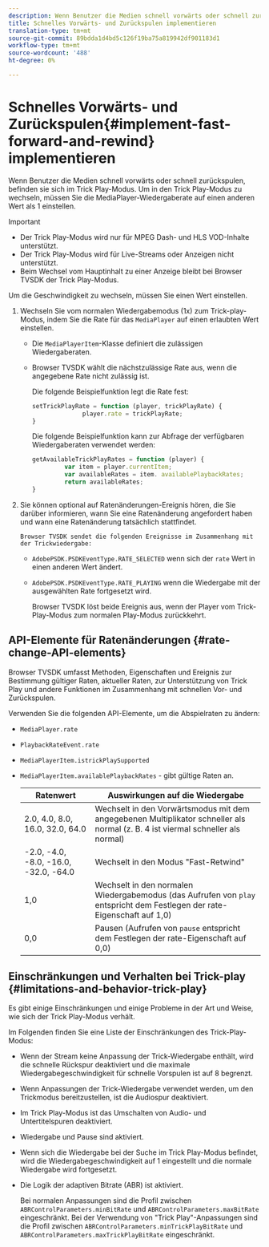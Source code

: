 ```yaml
---
description: Wenn Benutzer die Medien schnell vorwärts oder schnell zurückspulen, befinden sie sich im Trick Play-Modus. Um in den Trick Play-Modus zu wechseln, müssen Sie die MediaPlayer-Wiedergaberate auf einen anderen Wert als 1 einstellen.
title: Schnelles Vorwärts- und Zurückspulen implementieren
translation-type: tm+mt
source-git-commit: 89bdda1d4bd5c126f19ba75a819942df901183d1
workflow-type: tm+mt
source-wordcount: '488'
ht-degree: 0%

---
```



# Schnelles Vorwärts- und Zurückspulen{#implement-fast-forward-and-rewind} implementieren

Wenn Benutzer die Medien schnell vorwärts oder schnell zurückspulen, befinden sie sich im Trick Play-Modus. Um in den Trick Play-Modus zu wechseln, müssen Sie die MediaPlayer-Wiedergaberate auf einen anderen Wert als 1 einstellen.

>[!IMPORTANT]
>
>* Der Trick Play-Modus wird nur für MPEG Dash- und HLS VOD-Inhalte unterstützt.
>* Der Trick Play-Modus wird für Live-Streams oder Anzeigen nicht unterstützt.
>* Beim Wechsel vom Hauptinhalt zu einer Anzeige bleibt bei Browser TVSDK der Trick Play-Modus.

>



Um die Geschwindigkeit zu wechseln, müssen Sie einen Wert einstellen.

1. Wechseln Sie vom normalen Wiedergabemodus (1x) zum Trick-play-Modus, indem Sie die Rate für das `MediaPlayer` auf einen erlaubten Wert einstellen.

   * Die `MediaPlayerItem`-Klasse definiert die zulässigen Wiedergaberaten.
   * Browser TVSDK wählt die nächstzulässige Rate aus, wenn die angegebene Rate nicht zulässig ist.

      Die folgende Beispielfunktion legt die Rate fest:

      ```js
      setTrickPlayRate = function (player, trickPlayRate) { 
                    player.rate = trickPlayRate; 
      }
      ```

      Die folgende Beispielfunktion kann zur Abfrage der verfügbaren Wiedergaberaten verwendet werden:

      ```js
      getAvailableTrickPlayRates = function (player) { 
               var item = player.currentItem; 
               var availableRates = item. availablePlaybackRates; 
               return availableRates; 
      } 
      ```

1. Sie können optional auf Ratenänderungen-Ereignis hören, die Sie darüber informieren, wann Sie eine Ratenänderung angefordert haben und wann eine Ratenänderung tatsächlich stattfindet.

       Browser TVSDK sendet die folgenden Ereignisse im Zusammenhang mit der Trickwiedergabe:
   
   * `AdobePSDK.PSDKEventType.RATE_SELECTED` wenn sich der  `rate` Wert in einen anderen Wert ändert.

   * `AdobePSDK.PSDKEventType.RATE_PLAYING` wenn die Wiedergabe mit der ausgewählten Rate fortgesetzt wird.

      Browser TVSDK löst beide Ereignis aus, wenn der Player vom Trick-Play-Modus zum normalen Play-Modus zurückkehrt.

## API-Elemente für Ratenänderungen {#rate-change-API-elements}

Browser TVSDK umfasst Methoden, Eigenschaften und Ereignis zur Bestimmung gültiger Raten, aktueller Raten, zur Unterstützung von Trick Play und andere Funktionen im Zusammenhang mit schnellen Vor- und Zurückspulen.

Verwenden Sie die folgenden API-Elemente, um die Abspielraten zu ändern:

* `MediaPlayer.rate`
* `PlaybackRateEvent.rate`
* `MediaPlayerItem.istrickPlaySupported`
* `MediaPlayerItem.availablePlaybackRates` - gibt gültige Raten an.

   | Ratenwert | Auswirkungen auf die Wiedergabe |
   |---|---|
   | 2.0, 4.0, 8.0, 16.0, 32.0, 64.0 | Wechselt in den Vorwärtsmodus mit dem angegebenen Multiplikator schneller als normal (z. B. 4 ist viermal schneller als normal) |
   | -2.0, -4.0, -8.0, -16.0, -32.0, -64.0 | Wechselt in den Modus &quot;Fast-Retwind&quot; |
   | 1,0 | Wechselt in den normalen Wiedergabemodus (das Aufrufen von `play` entspricht dem Festlegen der rate-Eigenschaft auf 1,0) |
   | 0,0 | Pausen (Aufrufen von `pause` entspricht dem Festlegen der rate-Eigenschaft auf 0,0) |

## Einschränkungen und Verhalten bei Trick-play {#limitations-and-behavior-trick-play}

Es gibt einige Einschränkungen und einige Probleme in der Art und Weise, wie sich der Trick Play-Modus verhält.

Im Folgenden finden Sie eine Liste der Einschränkungen des Trick-Play-Modus:

* Wenn der Stream keine Anpassung der Trick-Wiedergabe enthält, wird die schnelle Rückspur deaktiviert und die maximale Wiedergabegeschwindigkeit für schnelle Vorspulen ist auf 8 begrenzt.
* Wenn Anpassungen der Trick-Wiedergabe verwendet werden, um den Trickmodus bereitzustellen, ist die Audiospur deaktiviert.
* Im Trick Play-Modus ist das Umschalten von Audio- und Untertitelspuren deaktiviert.
* Wiedergabe und Pause sind aktiviert.
* Wenn sich die Wiedergabe bei der Suche im Trick Play-Modus befindet, wird die Wiedergabegeschwindigkeit auf 1 eingestellt und die normale Wiedergabe wird fortgesetzt.
* Die Logik der adaptiven Bitrate (ABR) ist aktiviert.

   Bei normalen Anpassungen sind die Profil zwischen `ABRControlParameters.minBitRate` und `ABRControlParameters.maxBitRate` eingeschränkt. Bei der Verwendung von &quot;Trick Play&quot;-Anpassungen sind die Profil zwischen `ABRControlParameters.minTrickPlayBitRate` und `ABRControlParameters.maxTrickPlayBitRate` eingeschränkt.